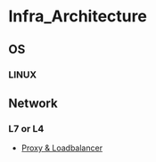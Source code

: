 # Infra_Architecture
## OS
### LINUX


## Network
### L7 or L4
- [Proxy & Loadbalancer](proxy-lb.md)
